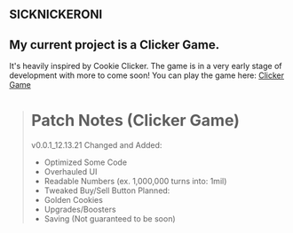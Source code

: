 ## SICKNICKERONI

## My current project is a Clicker Game.
It's heavily inspired by Cookie Clicker.
The game is in a very early stage of development with more to come soon!
You can play the game here: [Clicker Game](https://sicknickeroni.github.io/clicker-game/)

> # Patch Notes (Clicker Game)
> v0.0.1_12.13.21
> Changed and Added:  
> - Optimized Some Code
> - Overhauled UI
> - Readable Numbers (ex. 1,000,000 turns into: 1mil)
> - Tweaked Buy/Sell Button
> Planned:  
> - Golden Cookies
> - Upgrades/Boosters
> - Saving (Not guaranteed to be soon)